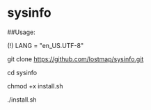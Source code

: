 # sysinfo

##Usage:

(!) LANG = "en_US.UTF-8"

git clone https://github.com/lostmap/sysinfo.git

cd sysinfo

chmod +x install.sh

./install.sh

